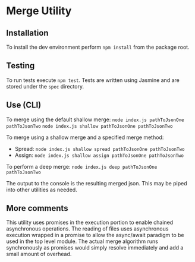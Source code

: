 # Merge Utility

## Installation
To install the dev environment perform `npm install` from the package root.

## Testing
To run tests execute `npm test`. Tests are written using Jasmine and are stored under the `spec` directory.

## Use (CLI)
To merge using the default shallow merge:
`node index.js pathToJsonOne pathToJsonTwo`
`node index.js shallow pathToJsonOne pathToJsonTwo`

To merge using a shallow merge and a specified merge method:
* Spread: `node index.js shallow spread pathToJsonOne pathToJsonTwo`
* Assign: `node index.js shallow assign pathToJsonOne pathToJsonTwo`

To perform a deep merge:
`node index.js deep pathToJsonOne pathToJsonTwo`

The output to the console is the resulting merged json. This may be piped into other utilities as needed.

## More comments
This utility uses promises in the execution portion to enable chained asynchronous operations. The reading of files uses asynchronous execution wrapped in a promise to allow the async/await paradigm to be used in the top level module. The actual merge algorithm runs synchronously as promises would simply resolve immediately and add a small amount of overhead.